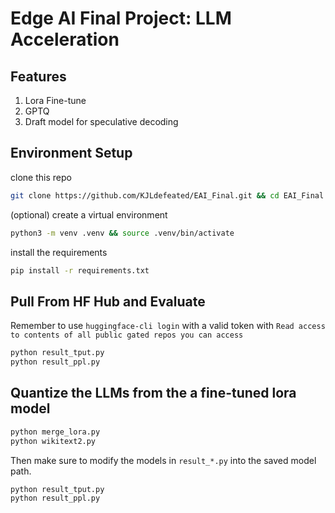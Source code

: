 # Edge AI Final Project: LLM Acceleration

## Features
1. Lora Fine-tune
2. GPTQ
3. Draft model for speculative decoding

## Environment Setup
clone this repo
```bash
git clone https://github.com/KJLdefeated/EAI_Final.git && cd EAI_Final
```
(optional) create a virtual environment
```bash
python3 -m venv .venv && source .venv/bin/activate
```
install the requirements
```bash
pip install -r requirements.txt
```

## Pull From HF Hub and Evaluate
Remember to use `huggingface-cli login` with a valid token with `Read access to contents of all public gated repos you can access`

```bash
python result_tput.py
python result_ppl.py
```

## Quantize the LLMs from the a fine-tuned lora model
```bash
python merge_lora.py
python wikitext2.py
```
Then make sure to modify the models in `result_*.py` into the saved model path.
```bash
python result_tput.py
python result_ppl.py
```
